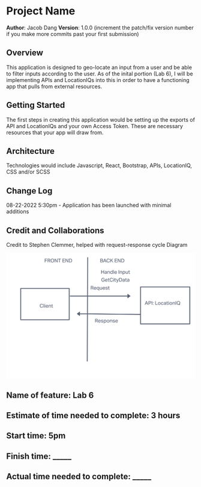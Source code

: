 # Project Name

**Author**: Jacob Dang
**Version**: 1.0.0 (increment the patch/fix version number if you make more commits past your first submission)

## Overview
<!-- Provide a high level overview of what this application is and why you are building it, beyond the fact that it's an assignment for this class. (i.e. What's your problem domain?) --> This application is designed to geo-locate an input from a user and be able to filter inputs according to the user. As of the inital portion (Lab 6), I will be implementing APIs and LocationIQs into this in order to have a functioning app that pulls from external resources.

## Getting Started
<!-- What are the steps that a user must take in order to build this app on their own machine and get it running? --> The first steps in creating this application would be setting up the exports of API and LocationIQs and your own Access Token. These are necessary resources that your app will draw from.

## Architecture
<!-- Provide a detailed description of the application design. What technologies (languages, libraries, etc) you're using, and any other relevant design information. --> Technologies would include Javascript, React, Bootstrap, APIs, LocationIQ, CSS and/or SCSS

## Change Log
<!-- Use this area to document the iterative changes made to your application as each feature is successfully implemented. Use time stamps. Here's an example:

01-01-2001 4:59pm - Application now has a fully-functional express server, with a GET route for the location resource. -->
08-22-2022 5:30pm - Application has been launched with minimal additions

## Credit and Collaborations
<!-- Give credit (and a link) to other people or resources that helped you build this application. Stephen Clemmer, helped with request-response cycle --> Credit to Stephen Clemmer, helped with request-response cycle Diagram

![Click to Open Lab6 Diagram](public/Lab_6_Diagram.png "First Lab Diagram")

## Name of feature: Lab 6
## Estimate of time needed to complete: 3 hours

## Start time: 5pm

## Finish time: _____

## Actual time needed to complete: _____